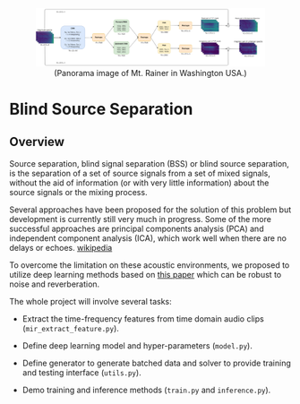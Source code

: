 <center>
<img src="./images/architecture.png" width="410" >
<br>
(Panorama image of Mt. Rainer in Washington USA.)
</center>

# Blind Source Separation

## Overview
Source separation, blind signal separation (BSS) or blind source separation, is the separation of a set of source signals from a set of mixed signals, without the aid of information (or with very little information) about the source signals or the mixing process.

Several approaches have been proposed for the solution of this problem but development is currently still very much in progress. Some of the more successful approaches are principal components analysis (PCA) and independent component analysis (ICA), which work well when there are no delays or echoes. [wikipedia](https://en.wikipedia.org/wiki/Signal_separation)

To overcome the limitation on these acoustic environments, we proposed to utilize deep learning methods based on [this paper](https://arxiv.org/pdf/1502.04149.pdf) which can be robust to noise and reverberation.

The whole project will involve several tasks:

* Extract the time-frequency features from time domain audio clips (`mir_extract_feature.py`).

* Define deep learning model and hyper-parameters (`model.py`).

* Define generator to generate batched data and solver to provide training and testing interface (`utils.py`).

* Demo training and inference methods (`train.py` and `inference.py`).